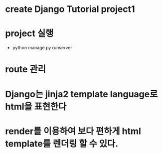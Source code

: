 # create Django Tutorial project1

# project 실행

- python manage.py runserver

# route 관리

# Django는 jinja2 template language로 html을 표현한다

# render를 이용하여 보다 편하게 html template를 렌더링 할 수 있다.
